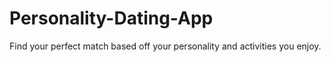 # Personality-Dating-App
Find your perfect match based off your personality and activities you enjoy. 

